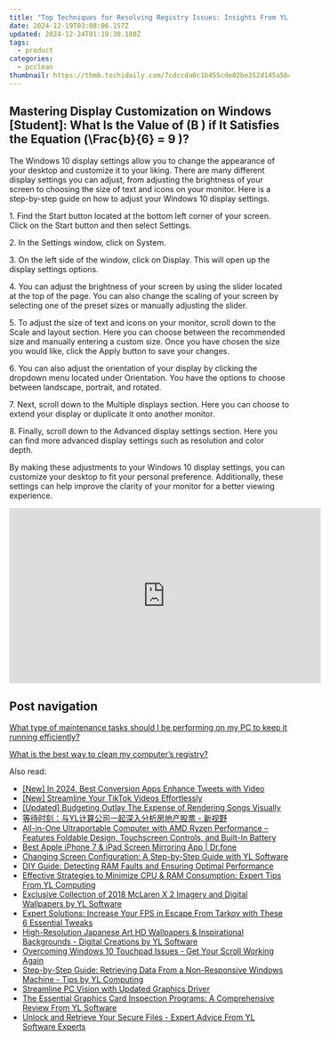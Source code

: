 ```yaml
---
title: "Top Techniques for Resolving Registry Issues: Insights From YL Computing and YL Software"
date: 2024-12-19T03:08:06.157Z
updated: 2024-12-24T01:19:30.180Z
tags:
  - product
categories:
  - pcclean
thumbnail: https://thmb.techidaily.com/7cdccda0c1b455cde02be352d145a5b4b55f977ca27570cd9c8cff441c6409c8.jpg
---
```


## Mastering Display Customization on Windows [Student]: What Is the Value of \(B \) if It Satisfies the Equation \(\Frac{b}{6} = 9 \)?

The Windows 10 display settings allow you to change the appearance of your desktop and customize it to your liking. There are many different display settings you can adjust, from adjusting the brightness of your screen to choosing the size of text and icons on your monitor. Here is a step-by-step guide on how to adjust your Windows 10 display settings. 

1\. Find the Start button located at the bottom left corner of your screen. Click on the Start button and then select Settings.

2\. In the Settings window, click on System.

3\. On the left side of the window, click on Display. This will open up the display settings options. 

4\. You can adjust the brightness of your screen by using the slider located at the top of the page. You can also change the scaling of your screen by selecting one of the preset sizes or manually adjusting the slider.

5\. To adjust the size of text and icons on your monitor, scroll down to the Scale and layout section. Here you can choose between the recommended size and manually entering a custom size. Once you have chosen the size you would like, click the Apply button to save your changes.

6\. You can also adjust the orientation of your display by clicking the dropdown menu located under Orientation. You have the options to choose between landscape, portrait, and rotated.

7\. Next, scroll down to the Multiple displays section. Here you can choose to extend your display or duplicate it onto another monitor.

8\. Finally, scroll down to the Advanced display settings section. Here you can find more advanced display settings such as resolution and color depth. 

By making these adjustments to your Windows 10 display settings, you can customize your desktop to fit your personal preference. Additionally, these settings can help improve the clarity of your monitor for a better viewing experience.

<!-- affiliate ads begin -->
<iframe width="560" height="315" src="https://www.youtube.com/embed/sn2STvYRVb8?si=Z-XhJJ1Mc-Em5Kqy" title="YouTube video player" frameborder="0" allow="accelerometer; autoplay; clipboard-write; encrypted-media; gyroscope; picture-in-picture; web-share" referrerpolicy="strict-origin-when-cross-origin" allowfullscreen></iframe>
<!-- affiliate ads end -->

## Post navigation

[What type of maintenance tasks should I be performing on my PC to keep it running efficiently?](https://tools.techidaily.com/pcclean/products/)

[What is the best way to clean my computer’s registry?](https://tools.techidaily.com/pcclean/products/)

<ins class="adsbygoogle"
     style="display:block"
     data-ad-format="autorelaxed"
     data-ad-client="ca-pub-7571918770474297"
     data-ad-slot="1223367746"></ins>

<ins class="adsbygoogle"
     style="display:block"
     data-ad-client="ca-pub-7571918770474297"
     data-ad-slot="8358498916"
     data-ad-format="auto"
     data-full-width-responsive="true"></ins>

<span class="atpl-alsoreadstyle">Also read:</span>
<div><ul>
<li><a href="https://fox-access.techidaily.com/new-in-2024-best-conversion-apps-enhance-tweets-with-video/"><u>[New] In 2024, Best Conversion Apps Enhance Tweets with Video</u></a></li>
<li><a href="https://tiktok-video-recordings.techidaily.com/new-streamline-your-tiktok-videos-effortlessly/"><u>[New] Streamline Your TikTok Videos Effortlessly</u></a></li>
<li><a href="https://vp-tips.techidaily.com/updated-budgeting-outlay-the-expense-of-rendering-songs-visually/"><u>[Updated] Budgeting Outlay The Expense of Rendering Songs Visually</u></a></li>
<li><a href="https://win-cloud.techidaily.com/1732515093796-yl/"><u>等待时刻：与YL计算公司一起深入分析房地产股票 - 新视野</u></a></li>
<li><a href="https://driver-install.techidaily.com/all-in-one-ultraportable-computer-with-amd-ryzen-performance-features-foldable-design-touchscreen-controls-and-built-in-battery/"><u>All-in-One Ultraportable Computer with AMD Ryzen Performance – Features Foldable Design, Touchscreen Controls, and Built-In Battery</u></a></li>
<li><a href="https://screen-mirror.techidaily.com/best-apple-iphone-7-and-ipad-screen-mirroring-app-drfone-by-drfone-ios/"><u>Best Apple iPhone 7 & iPad Screen Mirroring App | Dr.fone</u></a></li>
<li><a href="https://win-cloud.techidaily.com/changing-screen-configuration-a-step-by-step-guide-with-yl-software/"><u>Changing Screen Configuration: A Step-by-Step Guide with YL Software</u></a></li>
<li><a href="https://win-cloud.techidaily.com/diy-guide-detecting-ram-faults-and-ensuring-optimal-performance/"><u>DIY Guide: Detecting RAM Faults and Ensuring Optimal Performance</u></a></li>
<li><a href="https://win-cloud.techidaily.com/effective-strategies-to-minimize-cpu-and-ram-consumption-expert-tips-from-yl-computing/"><u>Effective Strategies to Minimize CPU & RAM Consumption: Expert Tips From YL Computing</u></a></li>
<li><a href="https://fox-ssl.techidaily.com/exclusive-collection-of-2018-mclaren-x-2-imagery-and-digital-wallpapers-by-yl-software/"><u>Exclusive Collection of 2018 McLaren X 2 Imagery and Digital Wallpapers by YL Software</u></a></li>
<li><a href="https://win-answers.techidaily.com/expert-solutions-increase-your-fps-in-escape-from-tarkov-with-these-6-essential-tweaks/"><u>Expert Solutions: Increase Your FPS in Escape From Tarkov with These 6 Essential Tweaks</u></a></li>
<li><a href="https://win-cloud.techidaily.com/high-resolution-japanese-art-hd-wallpapers-and-inspirational-backgrounds-digital-creations-by-yl-software/"><u>High-Resolution Japanese Art HD Wallpapers & Inspirational Backgrounds - Digital Creations by YL Software</u></a></li>
<li><a href="https://win-howtos.techidaily.com/overcoming-windows-10-touchpad-issues-get-your-scroll-working-again/"><u>Overcoming Windows 10 Touchpad Issues - Get Your Scroll Working Again</u></a></li>
<li><a href="https://win-cloud.techidaily.com/step-by-step-guide-retrieving-data-from-a-non-responsive-windows-machine-tips-by-yl-computing/"><u>Step-by-Step Guide: Retrieving Data From a Non-Responsive Windows Machine - Tips by YL Computing</u></a></li>
<li><a href="https://driver-install.techidaily.com/streamline-pc-vision-with-updated-graphics-driver/"><u>Streamline PC Vision with Updated Graphics Driver</u></a></li>
<li><a href="https://win-cloud.techidaily.com/the-essential-graphics-card-inspection-programs-a-comprehensive-review-from-yl-software/"><u>The Essential Graphics Card Inspection Programs: A Comprehensive Review From YL Software</u></a></li>
<li><a href="https://win-cloud.techidaily.com/unlock-and-retrieve-your-secure-files-expert-advice-from-yl-software-experts/"><u>Unlock and Retrieve Your Secure Files - Expert Advice From YL Software Experts</u></a></li>
</ul></div>

